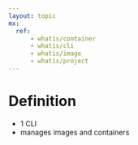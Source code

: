 ```yaml
---
layout: topic
mx:  
  ref:
      - whatis/container
      - whatis/cli
      - whatis/image
      - whatis/project
---
```


# Definition
- 1 CLI
- manages images and containers

